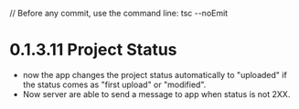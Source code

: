 // Before any commit, use the command line: tsc --noEmit

# 0.1.3.11 Project Status

- now the app changes the project status automatically to "uploaded" if the status comes as "first upload" or "modified".
- Now server are able to send a message to app when status is not 2XX.